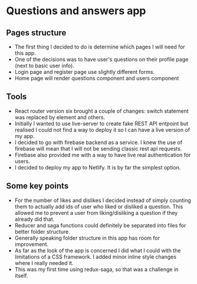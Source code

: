 # Questions and answers app

## Pages structure
- The first thing I decided to do is determine which pages I will need for this app.
- One of the decisions was to have user's questions on their profile page (next to basic user info).
- Login page and register page use slightly different forms.
- Home page will render questions component and users component

## Tools
- React router version six brought a couple of changes: switch statement was replaced by <Routes> element and others.
- Initially I wanted to use live-server to create fake REST API entpoint but realised I could not find a way to deploy it so I can have a live version of my app.
- I decided to go with firebase backend as a service. I knew the use of firebase will mean that I will not be sending classic rest api requests.
- Firebase also provided me with a way to have live real authentication for users.
- I decided to deploy my app to Netlify. It is by far the simplest option.
  
## Some key points
- For the number of likes and dislikes I decided instead of simply counting them to actually add ids of user who liked or disliked a question. This allowed me to prevent a user from liking/disliking a question if they already did that.
- Reducer and saga functions could definitely be separated into files for better folder structure.
- Generally speaking folder structure in this app has room for improvement.
- As far as the look of the app is concerned I did what I could with the limitations of a CSS framework. I added minor inline style changes where I really needed it.
- This was my first time using redux-saga, so that was a challenge in itself.
